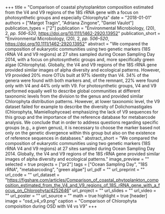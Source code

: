 +++
title = "Comparison of coastal phytoplankton composition estimated from the V4 and V9 regions of the 18S rRNA gene with a focus on photosynthetic groups and especially Chlorophyta"
date = "2018-01-01"
authors = ["Margot Tragin", "Adriana Zingone", "Daniel Vaulot"]
publication_types = ["2"]
publication = "Environmental Microbiology, (20), 2, _pp. 506–520_, https://doi.org/10.1111/1462-2920.13952"
publication_short = "Environmental Microbiology, (20), 2, _pp. 506–520_, https://doi.org/10.1111/1462-2920.13952"
abstract = "We compared the composition of eukaryotic communities using two genetic markers (18S rRNA V4 and V9 regions) at 27 sites sampled during Ocean Sampling Day 2014, with a focus on photosynthetic groups and, more specifically green algae (Chlorophyta). Globally, the V4 and V9 regions of the 18S rRNA gene provided similar images of alpha diversity and ecological patterns. However, V9 provided 20% more OTUs built at 97% identity than V4. 34% of the genera were found with both markers and, of the remnant, 22% were found only with V4 and 44% only with V9. For photosynthetic groups, V4 and V9 performed equally well to describe global communities at different taxonomic levels from the division to the genus and provided similar Chlorophyta distribution patterns. However, at lower taxonomic level, the V9 dataset failed for example to describe the diversity of Dolichomastigales (Chlorophyta, Mamiellophyceae) emphasizing the lack of V9 sequences for this group and the importance of the reference database for metabarcode analysis. We conclude that in order to address questions regarding specific groups (e.g., a given genus), it is necessary to choose the marker based not only on the genetic divergence within this group but also on the existence of reference sequences in databases."
abstract_short = "We compared the composition of eukaryotic communities using two genetic markers (18S rRNA V4 and V9 regions) at 27 sites sampled during Ocean Sampling Day 2014. Globally, the V4 and V9 regions of the 18S rRNA gene provided similar images of alpha diversity and ecological patterns."
image_preview = ""
selected = true
projects = ["pr2"]
tags = ["Ocean Sampling Day", "18S rRNA", "metabarcoding", "green algae"]
url_pdf = ""
url_preprint = ""
url_code = ""
url_dataset = "https://figshare.com/articles/Comparison_of_coastal_phytoplankton_composition_estimated_from_the_V4_and_V9_regions_of_18S_rRNA_gene_with_a_focus_on_Chlorophyta/4252646"
url_project = ""
url_slides = ""
url_video = ""
url_poster = ""
url_source = ""
math = true
highlight = true
[header]
image = "osd_v4_v9.png"
caption = "Comparison of Chlorophyta compoisition during OSD with V4 vs V9"
+++
